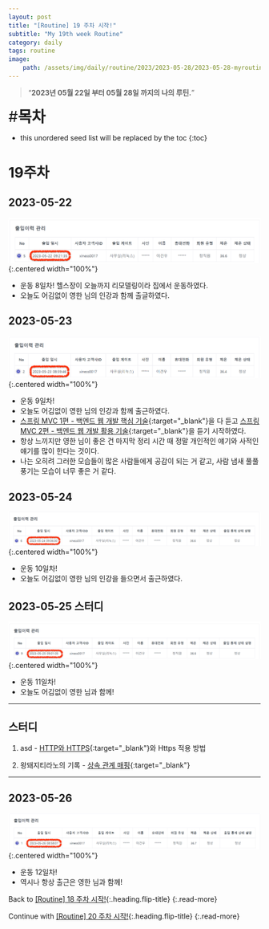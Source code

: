 ```yaml
---
layout: post
title: "[Routine] 19 주차 시작!"
subtitle: "My 19th week Routine"
category: daily
tags: routine
image:
    path: /assets/img/daily/routine/2023/2023-05-28/2023-05-28-myroutine-19th.png
---
```


> “**2023년 05월 22일 부터 05월 28일 까지의 나의 루틴.**”

<span style="font-size:30px;">\#**목차**</span>
* this unordered seed list will be replaced by the toc
{:toc}

# 19주차
## 2023-05-22
![](/assets/img/daily/routine/2023/2023-05-28/2023-05-22_myroutine.png){:.centered width="100%"}
- 운동 8일차! 헬스장이 오늘까지 리모델링이라 집에서 운동하였다.
- 오늘도 어김없이 영한 님의 인강과 함께 출글하였다.

## 2023-05-23
![](/assets/img/daily/routine/2023/2023-05-28/2023-05-23_myroutine.png){:.centered width="100%"}
- 운동 9일차!
- 오늘도 어김없이 영한 님의 인강과 함께 출근하였다. 
- [스프링 MVC 1편 - 백엔드 웹 개발 핵심 기술]{:target="_blank"}을 다 듣고 [스프링 MVC 2편 - 백엔드 웹 개발 활용 기술]{:target="_blank"}을 듣기 시작하였다.
- 항상 느끼지만 영한 님이 좋은 건 마지막 정리 시간 때 정말 개인적인 얘기와 사적인 얘기를 많이 한다는 것이다.
- 나는 오히려 그러한 모습들이 많은 사람들에게 공감이 되는 거 같고, 사람 냄새 풀풀 풍기는 모습이 너무 좋은 거 같다.

## 2023-05-24
![](/assets/img/daily/routine/2023/2023-05-28/2023-05-24_myroutine.png){:.centered width="100%"}
- 운동 10일차!
- 오늘도 어김없이 영한 님의 인강을 들으면서 출근하였다.

## 2023-05-25 스터디
![](/assets/img/daily/routine/2023/2023-05-28/2023-05-25_myroutine.png){:.centered width="100%"}
- 운동 11일차!
- 오늘도 어김없이 영한 님과 함께!

*** 
## 스터디
1. asd - [HTTP와 HTTPS]{:target="_blank"}와 Https 적용 방법

2. 왕돼지티라노의 기록 - [상속 관계 매핑]{:target="_blank"}

***

## 2023-05-26
![](/assets/img/daily/routine/2023/2023-05-28/2023-05-26_myroutine.png){:.centered width="100%"}
- 운동 12일차!
- 역시나 항상 출근은 영한 님과 함께!

Back to [[Routine] 18 주차 시작!](./2023-05-21-week-18th.md){:.heading.flip-title}
{:.read-more}

Continue with [[Routine] 20 주차 시작!](../06-june/2023-05-30-week-20th.md){:.heading.flip-title}
{:.read-more}

<!-- Links -->
[스프링 MVC 1편 - 백엔드 웹 개발 핵심 기술]: https://www.inflearn.com/course/%EC%8A%A4%ED%94%84%EB%A7%81-mvc-1
[스프링 MVC 2편 - 백엔드 웹 개발 활용 기술]: https://www.inflearn.com/course/%EC%8A%A4%ED%94%84%EB%A7%81-mvc-2

<!-- Study Links -->
[HTTP와 HTTPS]: https://youngjo-no.tistory.com/10
[상속 관계 매핑]: https://happy-wangpig.tistory.com/20

<!-- Commit Links -->